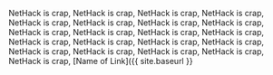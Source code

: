 NetHack is crap, NetHack is crap, NetHack is crap, NetHack is crap, NetHack is crap,
NetHack is crap, NetHack is crap, NetHack is crap, NetHack is crap, NetHack is crap, NetHack is crap, 
NetHack is crap, NetHack is crap, NetHack is crap, NetHack is crap, NetHack is crap, 
NetHack is crap, NetHack is crap, NetHack is crap, NetHack is crap, NetHack is crap, 
[Name of Link]({{ site.baseurl }}
